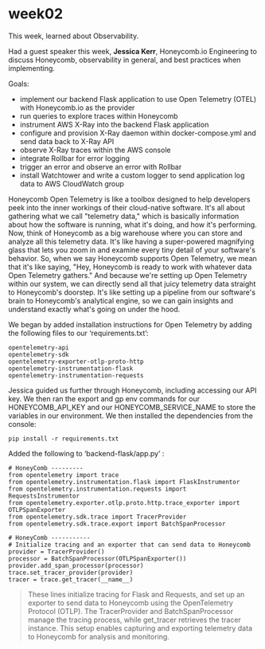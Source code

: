 # week02

This week, learned about Observability. 


Had a guest speaker this week, __Jessica Kerr__, Honeycomb.io Engineering to discuss Honeycomb, observability in general, and best practices when implementing.


Goals:

- implement our backend Flask application to use Open Telemetry (OTEL) with Honeycomb.io as the provider
- run queries to explore traces within Honeycomb
- instrument AWS X-Ray into the backend Flask application
- configure and provision X-Ray daemon within docker-compose.yml and send data back to X-Ray API
- observe X-Ray traces within the AWS console
- integrate Rollbar for error logging
- trigger an error and observe an error with Rollbar
- install Watchtower and write a custom logger to send application log data to AWS CloudWatch group




Honeycomb
Open Telemetry is like a toolbox designed to help developers peek into the inner workings of their cloud-native software. It's all about gathering what we call "telemetry data," which is basically information about how the software is running, what it's doing, and how it's performing.
Now, think of Honeycomb as a big warehouse where you can store and analyze all this telemetry data. It's like having a super-powered magnifying glass that lets you zoom in and examine every tiny detail of your software's behavior.
So, when we say Honeycomb supports Open Telemetry, we mean that it's like saying, "Hey, Honeycomb is ready to work with whatever data Open Telemetry gathers." And because we're setting up Open Telemetry within our system, we can directly send all that juicy telemetry data straight to Honeycomb's doorstep. 
It's like setting up a pipeline from our software's brain to Honeycomb's analytical engine, so we can gain insights and understand exactly what's going on under the hood.
  
  
We began by added installation instructions for Open Telemetry by adding the following files to our ‘requirements.txt’:
  
```
opentelemetry-api 
opentelemetry-sdk 
opentelemetry-exporter-otlp-proto-http 
opentelemetry-instrumentation-flask 
opentelemetry-instrumentation-requests
```

Jessica  guided us further through Honeycomb, including accessing our API key. We then ran the export and gp env commands for our HONEYCOMB_API_KEY and our HONEYCOMB_SERVICE_NAME to store the variables in our environment. 
We then installed the dependencies from the console:
```
pip install -r requirements.txt
```


Added the following to ‘backend-flask/app.py’ :

```
# HoneyComb ---------
from opentelemetry import trace
from opentelemetry.instrumentation.flask import FlaskInstrumentor
from opentelemetry.instrumentation.requests import RequestsInstrumentor
from opentelemetry.exporter.otlp.proto.http.trace_exporter import OTLPSpanExporter
from opentelemetry.sdk.trace import TracerProvider
from opentelemetry.sdk.trace.export import BatchSpanProcessor

# HoneyComb -----------
# Initialize tracing and an exporter that can send data to Honeycomb
provider = TracerProvider()
processor = BatchSpanProcessor(OTLPSpanExporter())
provider.add_span_processor(processor)
trace.set_tracer_provider(provider)
tracer = trace.get_tracer(__name__)

```

>These lines initialize tracing for Flask and Requests, and set up an exporter to send data to Honeycomb using the OpenTelemetry Protocol (OTLP). The TracerProvider and BatchSpanProcessor manage the tracing process, while get_tracer retrieves the tracer instance. This setup enables capturing and exporting telemetry data to Honeycomb for analysis and monitoring.

